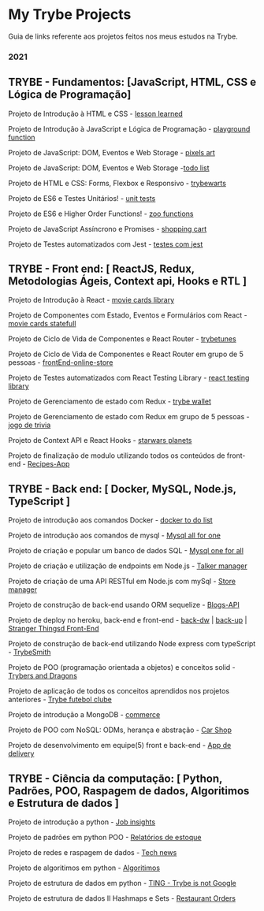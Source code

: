 # My Trybe Projects

Guia de links referente aos projetos feitos nos meus estudos na Trybe.

### 2021

## TRYBE - Fundamentos: [JavaScript, HTML, CSS e Lógica de Programação]

Projeto de Introdução à HTML e CSS - [lesson learned](https://github.com/gabiru1/Lessons-Learned)

Projeto de Introdução à JavaScript e Lógica de Programação - [playground function](https://github.com/gabiru1/Playground-Functions)

Projeto de JavaScript: DOM, Eventos e Web Storage - [pixels art](https://github.com/gabiru1/Arte-com-Pixels)

Projeto de JavaScript: DOM, Eventos e Web Storage -[todo list](https://github.com/gabiru1/Lista-de-Tarefas)

Projeto de HTML e CSS: Forms, Flexbox e Responsivo - [trybewarts](https://github.com/gabiru1/Trybewarts)

Projeto de ES6 e Testes Unitários! - [unit tests](https://github.com/gabiru1/JavaScript-Teste-Unit-rios)

Projeto de ES6 e Higher Order Functions! - [zoo functions](https://github.com/gabiru1/Zoo-Functions)

Projeto de JavaScript Assíncrono e Promises - [shopping cart](https://github.com/gabiru1/Carrinho-de-Compras)

Projeto de Testes automatizados com Jest - [testes com jest](https://github.com/gabiru1/Jest-Ass-ncrono-e-Mocking)

## TRYBE - Front end: [ ReactJS, Redux, Metodologias Ágeis, Context api, Hooks e RTL ]

Projeto de Introdução à React - [movie cards library](https://github.com/gabiru1/Movie-Cards-Library)

Projeto de Componentes com Estado, Eventos e Formulários com React - [movie cards statefull](https://github.com/gabiru1/Movie-Cards-Library-Stateful)

Projeto de Ciclo de Vida de Componentes e React Router - [trybetunes](https://github.com/gabiru1/Movie-Cards-Library-CRUD)

Projeto de Ciclo de Vida de Componentes e React Router em grupo de 5 pessoas - [frontEnd-online-store](https://github.com/gabiru1/FrontEnd-Online-Store)  

Projeto de Testes automatizados com React Testing Library - [react testing library](https://github.com/gabiru1/Testes-em-React)

Projeto de Gerenciamento de estado com Redux - [trybe wallet](https://github.com/gabiru1/Trybe-Wallet)

Projeto de Gerenciamento de estado com Redux em grupo de 5 pessoas - [jogo de trivia](https://github.com/gabiru1/Jogo-de-Trivia)

Projeto de Context API e React Hooks - [starwars planets](https://github.com/gabiru1/StarWars-Planets-Search-em-Context-API-e-Hooks)

Projeto de finalização de modulo utilizando todos os conteúdos de front-end - [Recipes-App](https://github.com/gabiru1/App-de-Receitas)

## TRYBE - Back end: [ Docker, MySQL, Node.js, TypeScript ]

Projeto de introdução aos comandos Docker - [docker to do list](https://github.com/gabiru1/project-docker-todo-list)

Projeto de introdução aos comandos de mysql - [Mysql all for one](https://github.com/gabiru1/All-for-One)

Projeto de criação e popular um banco de dados SQL - [Mysql one for all](https://github.com/gabiru1/One-for-all)

Projeto de criação e utilização de endpoints em Node.js - [Talker manager](https://github.com/gabiru1/Talker-Manager)

Projeto de criação de uma API RESTful em Node.js com mySql - [Store manager](https://github.com/gabiru1/Store-Manager)

Projeto de construção de back-end usando ORM sequelize - [Blogs-API](https://github.com/gabiru1/API-de-Blogs)

Projeto de deploy no heroku, back-end e front-end - [back-dw](https://gabiru1-dw.herokuapp.com/) | [back-up](https://gabiru1-up.herokuapp.com/) | [Stranger Thingsd Front-End](https://gabiru1-ft.herokuapp.com/)

Projeto de construção de back-end utilizando Node express com typeScript - [TrybeSmith](https://github.com/gabiru1/trybesmith)

Projeto de POO (programação orientada a objetos) e conceitos solid - [Trybers and Dragons](https://github.com/gabiru1/Trybers-and-Dragons)

Projeto de aplicação de todos os conceitos aprendidos nos projetos anteriores - [Trybe futebol clube](https://github.com/gabiru1/Trybe-futebol-clube)

Projeto de introdução a MongoDB - [commerce](https://github.com/gabiru1/commerce)

Projeto de POO com NoSQL: ODMs, herança e abstração - [Car Shop](https://github.com/gabiru1/carshop)

Projeto de desenvolvimento em equipe(5) front e back-end - [App de delivery](https://github.com/gabiru1/app-de-delivery)

## TRYBE - Ciência da computação: [ Python, Padrões, POO, Raspagem de dados, Algoritimos e Estrutura de dados ]

Projeto de introdução a python - [Job insights](https://github.com/gabiru1/Job-insights)

Projeto de padrões em python POO - [Relatórios de estoque](https://github.com/gabiru1/Relat-rios-de-estoque)

Projeto de redes e raspagem de dados - [Tech news](https://github.com/gabiru1/Tech-news)

Projeto de algoritimos em python - [Algoritimos](https://github.com/gabiru1/Algoritimos)

Projeto de estrutura de dados em python - [TING - Trybe is not Google](https://github.com/gabiru1/TING-Trybe-is-not-Google)

Projeto de estrutura de dados II Hashmaps e Sets - [Restaurant Orders](https://github.com/gabiru1/Restaurant-orders)

